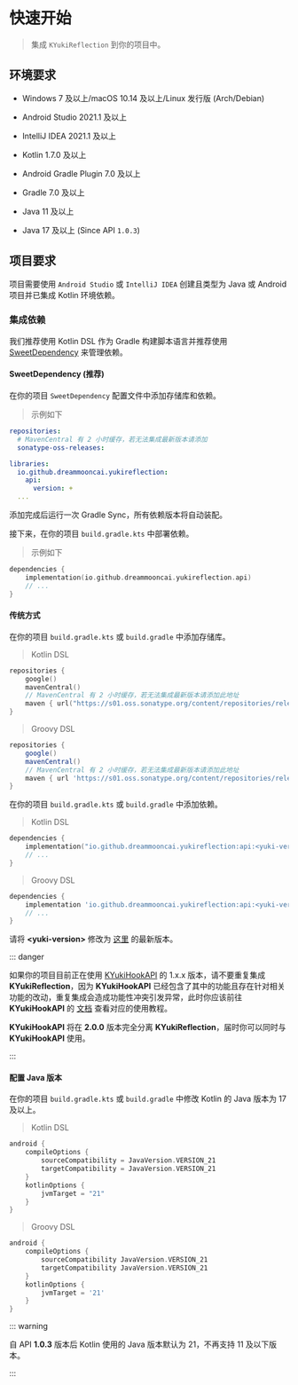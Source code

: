 # 快速开始

> 集成 `KYukiReflection` 到你的项目中。

## 环境要求

- Windows 7 及以上/macOS 10.14 及以上/Linux 发行版 (Arch/Debian)

- Android Studio 2021.1 及以上

- IntelliJ IDEA 2021.1 及以上

- Kotlin 1.7.0 及以上

- Android Gradle Plugin 7.0 及以上

- Gradle 7.0 及以上

- Java 11 及以上

- Java 17 及以上 (Since API `1.0.3`)

## 项目要求

项目需要使用 `Android Studio` 或 `IntelliJ IDEA` 创建且类型为 Java 或 Android 项目并已集成 Kotlin 环境依赖。

### 集成依赖

我们推荐使用 Kotlin DSL 作为 Gradle 构建脚本语言并推荐使用 [SweetDependency](https://github.com/HighCapable/SweetDependency) 来管理依赖。

#### SweetDependency (推荐)

在你的项目 `SweetDependency` 配置文件中添加存储库和依赖。

> 示例如下

```yaml
repositories:
  # MavenCentral 有 2 小时缓存，若无法集成最新版本请添加
  sonatype-oss-releases:

libraries:
  io.github.dreammooncai.yukireflection:
    api:
      version: +
  ...
```

添加完成后运行一次 Gradle Sync，所有依赖版本将自动装配。

接下来，在你的项目 `build.gradle.kts` 中部署依赖。

> 示例如下

```kotlin
dependencies {
    implementation(io.github.dreammooncai.yukireflection.api)
    // ...
}
```

#### 传统方式

在你的项目 `build.gradle.kts` 或 `build.gradle` 中添加存储库。

> Kotlin DSL

```kotlin
repositories {
    google()
    mavenCentral()
    // MavenCentral 有 2 小时缓存，若无法集成最新版本请添加此地址
    maven { url("https://s01.oss.sonatype.org/content/repositories/releases/") }
}
```

> Groovy DSL

```groovy
repositories {
    google()
    mavenCentral()
    // MavenCentral 有 2 小时缓存，若无法集成最新版本请添加此地址
    maven { url 'https://s01.oss.sonatype.org/content/repositories/releases/' }
}
```

在你的项目 `build.gradle.kts` 或 `build.gradle` 中添加依赖。

> Kotlin DSL

```kotlin
dependencies {
    implementation("io.github.dreammooncai.yukireflection:api:<yuki-version>")
    // ...
}
```

> Groovy DSL

```groovy
dependencies {
    implementation 'io.github.dreammooncai.yukireflection:api:<yuki-version>'
    // ...
}
```

请将 **&lt;yuki-version&gt;** 修改为 [这里](../about/changelog) 的最新版本。

::: danger

如果你的项目目前正在使用 [KYukiHookAPI](https://github.com/DreamMoonCai/KYukiHookAPI) 的 1.x.x 版本，请不要重复集成 **KYukiReflection**，因为 **KYukiHookAPI** 已经包含了其中的功能且存在针对相关功能的改动，重复集成会造成功能性冲突引发异常，此时你应该前往 **KYukiHookAPI** 的 [文档](https://dreammooncai.github.io/KYukiHookAPI/zh-cn/) 查看对应的使用教程。

**KYukiHookAPI** 将在 **2.0.0** 版本完全分离 **KYukiReflection**，届时你可以同时与 **KYukiHookAPI** 使用。

:::

#### 配置 Java 版本

在你的项目 `build.gradle.kts` 或 `build.gradle` 中修改 Kotlin 的 Java 版本为 17 及以上。

> Kotlin DSL

```kt
android {
    compileOptions {
        sourceCompatibility = JavaVersion.VERSION_21
        targetCompatibility = JavaVersion.VERSION_21
    }
    kotlinOptions {
        jvmTarget = "21"
    }
}
```

> Groovy DSL

```groovy
android {
    compileOptions {
        sourceCompatibility JavaVersion.VERSION_21
        targetCompatibility JavaVersion.VERSION_21
    }
    kotlinOptions {
        jvmTarget = '21'
    }
}
```

::: warning

自 API **1.0.3** 版本后 Kotlin 使用的 Java 版本默认为 21，不再支持 11 及以下版本。

:::